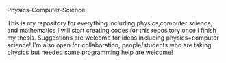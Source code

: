 Physics-Computer-Science

This is my repository for everything including physics,computer science, and mathematics
I will start creating codes for this repository once I finish my thesis. 
Suggestions are welcome for ideas including physics+computer science!
I'm also open for collaboration, people/students who are taking physics but needed some programming help are welcome!
